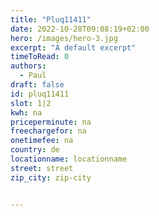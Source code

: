```yaml
---
title: "Pluq11411"
date: 2022-10-28T09:08:19+02:00
hero: /images/hero-3.jpg
excerpt: "A default excerpt"
timeToRead: 0
authors:
  - Paul
draft: false
id: pluq11411
slot: 1|2
kwh: na
priceperminute: na
freechargefor: na
onetimefee: na
country: de
locationname: locationname
street: street
zip_city: zip-city


---
```

